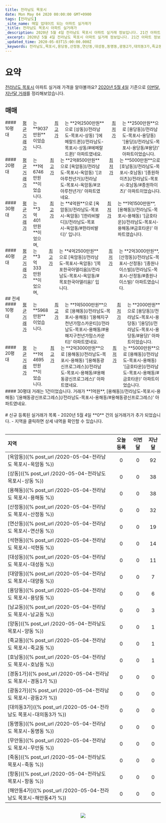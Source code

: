```yaml
---
title: 전라남도 목포시
date: Mon May 04 2020 00:00:00 GMT+0900
tags: [전라남도]
_site_name: 매일 업데이트 되는 아파트 실거래가
_title: 전라남도 목포시 아파트 실거래가
_description: 2020년 5월 4일 전라남도 목포시 아파트 실거래 정보입니다. 21건 아파트 정보가 있습니다.
_excerpt: 2020년 5월 4일 전라남도 목포시 아파트 실거래 정보입니다. 21건 아파트 정보가 있습니다.
_updated_time: 2020-05-03T15:00:00.000Z
_keywords: 전라남도,목포시,용당동,산정동,연산동,대성동,동명동,광동2가,대의동3가,죽교동,상동,용해동,석현동,대양동,옥암동,항동,죽동,해안동4가,남교동,무안동,경동1가,호남동,양동
---
```



# 요약
<ins>전라남도 목포시</ins> 아파트 실거래 가격을 알아볼까요? <ins>2020년 5월 4일</ins> 기준으로 <ins>이번달, 지난달 거래</ins>를 정리해보았습니다.

## 매매
<div class="container">
<div class="six columns" markdown="1">
#### 10평대
<ins>평균 거래가</ins>는 **9037만원**이었습니다. <ins>최고가</ins>는 **2억2500만원**으로 [상동](/전라남도-목포시-상동) '[에메랄드퀸](/전라남도-목포시-상동/#에메랄드퀸)' 아파트였네요. <ins>최저가</ins>는 **2500만원**으로 [용당동](/전라남도-목포시-용당동) '[용당](/전라남도-목포시-용당동/#용당)' 아파트이었습니다.
</div>
<div class="six columns" markdown="1">
#### 20평대
<ins>평균 거래가</ins>는 **1억6746만원**이었습니다. <ins>최고가</ins>는 **2억8500만원**으로 [옥암동](/전라남도-목포시-옥암동) '[코아루천년가](/전라남도-목포시-옥암동/#코아루천년가)' 아파트였네요. <ins>최저가</ins>는 **5000만원**으로 [호남동](/전라남도-목포시-호남동) '[종원하이츠](/전라남도-목포시-호남동/#종원하이츠)' 아파트이었습니다.
</div>
</div>
<div class="container">
<div class="six columns" markdown="1">
#### 30평대
<ins>평균 거래가</ins>는 **3억401만원**이었으며, <ins>최고가</ins>는 **4억원**으로 [옥암동](/전라남도-목포시-옥암동) '[한라비발디](/전라남도-목포시-옥암동/#한라비발디)' 입니다. <ins>최저가</ins>는 **1억1500만원**, [용해동](/전라남도-목포시-용해동) '[금호타운](/전라남도-목포시-용해동/#금호타운)' 아파트였습니다.
</div>
<div class="six columns" markdown="1">
#### 40평대
<ins>평균 거래가</ins>는 **3억333만원**이었으며, <ins>최고가</ins>는 **4억2500만원**으로 [옥암동](/전라남도-목포시-옥암동) '[목포한국아델리움](/전라남도-목포시-옥암동/#목포한국아델리움)' 입니다. <ins>최저가</ins>는 **2억3000만원**, [산정동](/전라남도-목포시-산정동) '[종원나이스빌](/전라남도-목포시-산정동/#종원나이스빌)' 아파트였습니다.
</div>
</div>
## 전세
<div class="container">
<div class="six columns" markdown="1">
#### 10평대
<ins>평균 거래가</ins>는 **5968만원**이었습니다. <ins>최고가</ins>는 **1억5000만원**으로 [용해동](/전라남도-목포시-용해동) '[용해지구천년가맘스카운티](/전라남도-목포시-용해동/#용해지구천년가맘스카운티)' 아파트였네요. <ins>최저가</ins>는 **2000만원**으로 [용당동](/전라남도-목포시-용당동) '[용당](/전라남도-목포시-용당동/#용당)' 아파트이었습니다.
</div>
<div class="six columns" markdown="1">
#### 20평대
<ins>평균 거래가</ins>는 **1억4695만원**이었습니다. <ins>최고가</ins>는 **2억3000만원**으로 [용해동](/전라남도-목포시-용해동) '[용해동광신프로그레스](/전라남도-목포시-용해동/#용해동광신프로그레스)' 아파트였네요. <ins>최저가</ins>는 **5000만원**으로 [용해동](/전라남도-목포시-용해동) '[금호타운](/전라남도-목포시-용해동/#금호타운)' 아파트이었습니다.
</div>
</div>
<div class="container">
<div class="twelve columns" markdown="1">
#### 30평대
거래는 1건이었습니다. 거래가 **1억원**, [용해동](/전라남도-목포시-용해동) '[용해동광신프로그레스](/전라남도-목포시-용해동/#용해동광신프로그레스)' 아파트였네요.
</div>
</div>


<br>
# 신규 등록된 실거래가 목록
- 2020년 5월 4일 **0** 건의 실거래가가 추가 되었습니다.
- 지역을 클릭하면 상세 내역을 확인할 수 있습니다.
<br><br>

| 지역 | 오늘 등록 | 이번달 | 지난달 |
|:---|:---:|:---:|:---:|
| [옥암동]({% post_url /2020-05-04-전라남도 목포시-옥암동 %}) | 0 | 0 | 92|
| [상동]({% post_url /2020-05-04-전라남도 목포시-상동 %}) | 0 | 0 | 38|
| [용해동]({% post_url /2020-05-04-전라남도 목포시-용해동 %}) | 0 | 0 | 38|
| [산정동]({% post_url /2020-05-04-전라남도 목포시-산정동 %}) | 0 | 0 | 32|
| [연산동]({% post_url /2020-05-04-전라남도 목포시-연산동 %}) | 0 | 0 | 19|
| [석현동]({% post_url /2020-05-04-전라남도 목포시-석현동 %}) | 0 | 0 | 14|
| [대성동]({% post_url /2020-05-04-전라남도 목포시-대성동 %}) | 0 | 0 | 11|
| [대양동]({% post_url /2020-05-04-전라남도 목포시-대양동 %}) | 0 | 0 | 7|
| [용당동]({% post_url /2020-05-04-전라남도 목포시-용당동 %}) | 0 | 0 | 6|
| [남교동]({% post_url /2020-05-04-전라남도 목포시-남교동 %}) | 0 | 0 | 3|
| [양동]({% post_url /2020-05-04-전라남도 목포시-양동 %}) | 0 | 0 | 1|
| [죽교동]({% post_url /2020-05-04-전라남도 목포시-죽교동 %}) | 0 | 0 | 1|
| [호남동]({% post_url /2020-05-04-전라남도 목포시-호남동 %}) | 0 | 0 | 1|
| [경동1가]({% post_url /2020-05-04-전라남도 목포시-경동1가 %}) | 0 | 0 | 0|
| [광동2가]({% post_url /2020-05-04-전라남도 목포시-광동2가 %}) | 0 | 0 | 0|
| [대의동3가]({% post_url /2020-05-04-전라남도 목포시-대의동3가 %}) | 0 | 0 | 0|
| [동명동]({% post_url /2020-05-04-전라남도 목포시-동명동 %}) | 0 | 0 | 0|
| [무안동]({% post_url /2020-05-04-전라남도 목포시-무안동 %}) | 0 | 0 | 0|
| [죽동]({% post_url /2020-05-04-전라남도 목포시-죽동 %}) | 0 | 0 | 0|
| [항동]({% post_url /2020-05-04-전라남도 목포시-항동 %}) | 0 | 0 | 0|
| [해안동4가]({% post_url /2020-05-04-전라남도 목포시-해안동4가 %}) | 0 | 0 | 0|

<p align="center"><br><img src="https://via.placeholder.com/700x120"><br></p>
